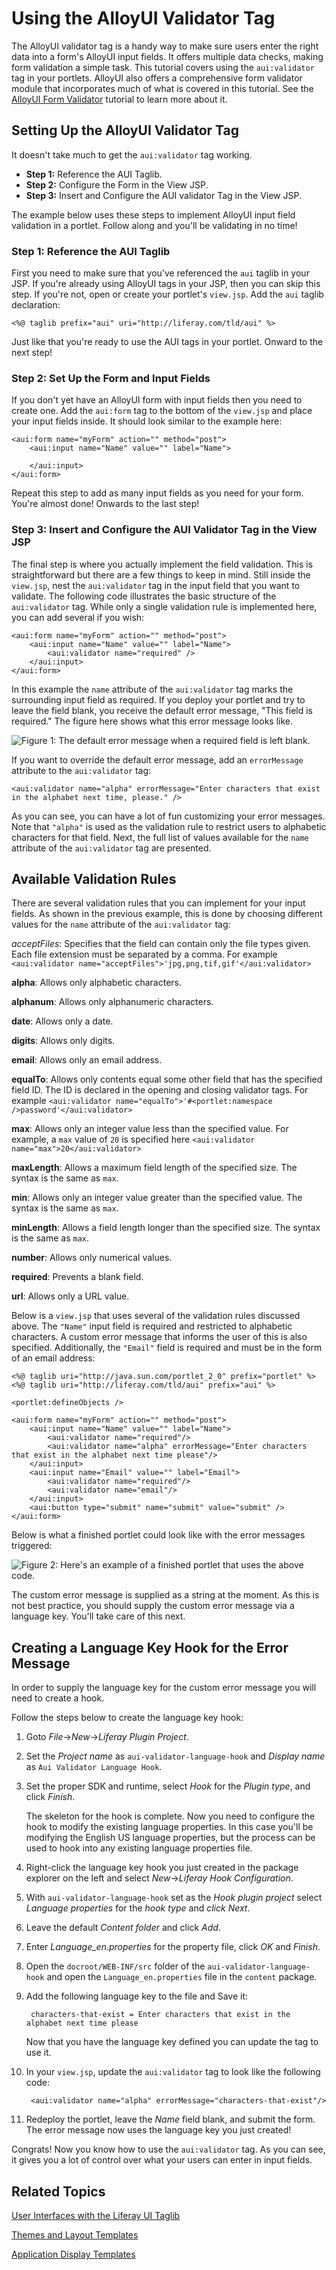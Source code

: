 # Using the AlloyUI Validator Tag [](id=using-the-alloyui-validator-tag)

The AlloyUI validator tag is a handy way to make sure users enter the right data
into a form's AlloyUI input fields. It offers multiple data checks, making form
validation a simple task. This tutorial covers using the `aui:validator` tag in
your portlets. AlloyUI also offers a comprehensive form validator module that
incorporates much of what is covered in this tutorial. See the [AlloyUI Form Validator](/develop/tutorials/-/knowledge_base/6-2/using-the-alloyui-form-validator-in-a-portlet) 
tutorial to learn more about it. 

## Setting Up the AlloyUI Validator Tag [](id=setting-up-the-alloyui-validator-tag)

It doesn't take much to get the `aui:validator` tag working. 

- **Step 1:** Reference the AUI Taglib.
- **Step 2:** Configure the Form in the View JSP.
- **Step 3:** Insert and Configure the AUI validator Tag in the View JSP. 
 	
The example below uses these steps to implement AlloyUI input field 
validation in a portlet. Follow along and you'll be validating in no time!

### Step 1: Reference the AUI Taglib [](id=step-1-reference-the-aui-taglib)

First you need to make sure that you've referenced the `aui` taglib in your JSP. 
If you're already using AlloyUI tags in your JSP, then you can skip this step. 
If you're not, open or create your portlet's `view.jsp`. Add the `aui` taglib
declaration:

    <%@ taglib prefix="aui" uri="http://liferay.com/tld/aui" %>
 
Just like that you're ready to use the AUI tags in your portlet. Onward to the 
next step! 

### Step 2: Set Up the Form and Input Fields [](id=step-2-set-up-the-form-and-input-fields)

If you don't yet have an AlloyUI form with input fields then you need to create 
one. Add the `aui:form` tag to the bottom of the `view.jsp` and place your input 
fields inside. It should look similar to the example here:

    <aui:form name="myForm" action="" method="post">
        <aui:input name="Name" value="" label="Name">
    
        </aui:input>
    </aui:form>

Repeat this step to add as many input fields as you need for your form. You're 
almost done! Onwards to the last step! 

### Step 3: Insert and Configure the AUI Validator Tag in the View JSP [](id=step-3-insert-and-configure-the-aui-validator-tag-in-the-view-jsp)

The final step is where you actually implement the field validation. This is 
straightforward but there are a few things to keep in mind. Still inside the 
`view.jsp`, nest the `aui:validator` tag in the input field that you want 
to validate. The following code illustrates the basic structure of the 
`aui:validator` tag. While only a single validation rule is implemented here, 
you can add several if you wish:

    <aui:form name="myForm" action="" method="post">
        <aui:input name="Name" value="" label="Name">
            <aui:validator name="required" />
        </aui:input>
    </aui:form>

In this example the `name` attribute of the `aui:validator` tag marks the 
surrounding input field as required. If you deploy your portlet and try to leave 
the field blank, you receive the default error message, "This field is 
required." The figure here shows what this error message looks like. 

![Figure 1: The default error message when a required field is left blank.](../../images/aui-validator-02.png)

If you want to override the default error message, add an `errorMessage`
attribute to the `aui:validator` tag:

    <aui:validator name="alpha" errorMessage="Enter characters that exist in the alphabet next time, please." />

As you can see, you can have a lot of fun customizing your error messages. Note 
that `"alpha"` is used as the validation rule to restrict users to alphabetic 
characters for that field. Next, the full list of values available
for the `name` attribute of the `aui:validator` tag are presented. 

## Available Validation Rules

There are several validation rules that you can implement for your input fields. 
As shown in the previous example, this is done by choosing different values for 
the `name` attribute of the `aui:validator` tag: 

*acceptFiles*: Specifies that the field can contain only the file types given. 
Each file extension must be separated by a comma. For example `<aui:validator
name="acceptFiles">'jpg,png,tif,gif'</aui:validator>`

**alpha**: Allows only alphabetic characters. 

**alphanum**: Allows only alphanumeric characters.

**date**: Allows only a date.

**digits**: Allows only digits.

**email**: Allows only an email address.

**equalTo**: Allows only contents equal some other field that has the specified
field ID. The ID is declared in the opening and closing validator tags. For
example `<aui:validator name="equalTo">'#<portlet:namespace
/>password'</aui:validator>`

**max**: Allows only an integer value less than the specified value. For
example, a `max` value of `20` is specified here `<aui:validator
name="max">20</aui:validator>` 

**maxLength**: Allows a maximum field length of the specified size. The syntax
is the same as `max`.

**min**: Allows only an integer value greater than the specified value. The
syntax is the same as `max`.

**minLength**: Allows a field length longer than the specified size. The syntax
is the same as `max`.

**number**: Allows only numerical values.

**required**: Prevents a blank field.

**url**: Allows only a URL value. 

Below is a `view.jsp` that uses several of the validation rules discussed above.
The `"Name"` input field is required and restricted to alphabetic characters. A
custom error message that informs the user of this is also specified.
Additionally, the `"Email"` field is required and must be in the form of an
email address:

    <%@ taglib uri="http://java.sun.com/portlet_2_0" prefix="portlet" %>
    <%@ taglib uri="http://liferay.com/tld/aui" prefix="aui" %>
    
    <portlet:defineObjects />
    
    <aui:form name="myForm" action="" method="post">
        <aui:input name="Name" value="" label="Name">
            <aui:validator name="required"/>
            <aui:validator name="alpha" errorMessage="Enter characters that exist in the alphabet next time please"/>
        </aui:input>
        <aui:input name="Email" value="" label="Email">
            <aui:validator name="required"/>
            <aui:validator name="email"/>
        </aui:input>
        <aui:button type="submit" name="submit" value="submit" />
    </aui:form>

Below is what a finished portlet could look like with the error messages
triggered:

![Figure 2: Here's an example of a finished portlet that uses the above code.](../../images/aui-validator-01.png)

The custom error message is supplied as a string at the moment. As this is not
best practice, you should supply the custom error message via a language key.
You'll take care of this next.

## Creating a Language Key Hook for the Error Message

In order to supply the language key for the custom error message you will need
to create a hook.

Follow the steps below to create the language key hook:
    
1.  Goto *File*&rarr;*New*&rarr;*Liferay Plugin Project*.

2.  Set the *Project name* as `aui-validator-language-hook` and *Display name* 
as `Aui Validator Language Hook`.

3. Set the proper SDK and runtime, select *Hook* for the *Plugin type*, and
click *Finish*.

    The skeleton for the hook is complete. Now you need to configure the hook to
    modify the existing language properties. In this case you'll be modifying
    the English US language properties, but the process can be used to hook into
    any existing language properties file.

1. Right-click the language key hook you just created in the package explorer
on the left and select *New*&rarr;*Liferay Hook Configuration*.

2. With `aui-validator-language-hook` set as the *Hook plugin project* select
*Language properties* for the *hook type* and *click* *Next*.

3. Leave the default *Content folder* and click *Add*.

4. Enter *Language_en.properties* for the property file, click *OK* and 
*Finish*.

5. Open the `docroot/WEB-INF/src` folder of the `aui-validator-language-hook` 
and open the `Language_en.properties` file in the `content` package.

6. Add the following language key to the file and Save it:

        characters-that-exist = Enter characters that exist in the alphabet next time please

    Now that you have the language key defined you can update the tag to use it.     
    
7. In your `view.jsp`, update the `aui:validator` tag to look like the following 
   code:

        <aui:validator name="alpha" errorMessage="characters-that-exist"/>
    
8. Redeploy the portlet, leave the *Name* field blank, and submit the form. 
The error message now uses the language key you just created! 

Congrats! Now you know how to use the `aui:validator` tag. As you can see, it 
gives you a lot of control over what your users can enter in input fields.

## Related Topics [](id=related-topics)

[User Interfaces with the Liferay UI Taglib](/develop/tutorials/-/knowledge_base/6-2/liferay-ui-taglibs)

[Themes and Layout Templates](/develop/tutorials/-/knowledge_base/6-2/themes-and-layout-templates)

[Application Display Templates](/develop/tutorials/-/knowledge_base/6-2/application-display-templates)
